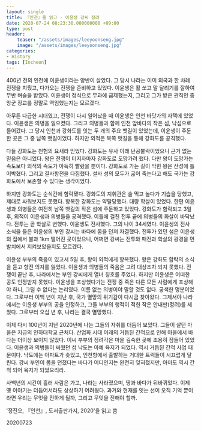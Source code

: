 ```yaml
---
layout: single
title: 『인천』을 읽고 - 이윤생 강씨 정려
date: 2020-07-24 08:23:30.000000000 +09:00
type: post
header:
    teaser: "/assets/images/leeyoonseng.jpg"
    image: "/assets/images/leeyoonseng.jpg"
categories:
- History
tags: [Incheon]
---
```


400년 전의 인천에 이윤생이라는 양반이 살았다. 그 당시 나라는 이미 외국과 한 차례 전쟁을 치뤘고, 다가오는 전쟁을 준비하고 있었다. 이윤생은 활 쏘고 말 달리기를 잘하여 무반 벼슬을 받았다. 이윤생이 정식으로 무과에 급제했는지, 그리고 그가 받은 관직인 중앙군 장교를 정말로 역임했는지는 모르겠다.

아무튼 다급한 시대였고, 전쟁이 다시 일어났을 때 이윤생은 인천 바닷가의 자택에 있었다. 이윤생은 의병을 일으켰다. 그리고 의병들과 함께 인천 앞바다의 작은 섬, 낙섬으로 들어갔다. 그 당시 인천과 강화도를 잇는 두 개의 주요 뱃길이 있었는데, 이윤생이 주둔한 곳은 그 중 남쪽 뱃길이었다. 하지만 외적은 북쪽 뱃길을 통해 강화도를 공격했다.

다들 강화도는 천험의 요새라 믿었다. 강화도는 유사 이래 난공불락이었으니 근거 없는 믿음은 아니었다. 왕은 전쟁이 터지자마자 강화도로 도망가려 했다. 다만 왕이 도망가는 속도보다 외적의 속도가 아득히 빨랐을 뿐이다. 강화도로 가는 길이 막힌 왕은 산성에 틀어박혔다. 그리고 결사항전을 다짐했다. 설사 성의 모두가 굶어 죽는다고 해도 국가는 강화도에서 보존할 수 있다는 생각이었다.

하지만 강화도는 순식간에 함락됐다. 강화도의 지휘관은 술 먹고 놀다가 기습을 당했고, 제대로 싸워보지도 못했다. 항복한 강화도는 약탈당했다. 대량 학살이 있었다. 한편 이윤생과 의병들은 여전히 남쪽 뱃길의 작은 섬에 주둔하고 있었다. 강화도가 함락되고 3일 후, 외적이 이윤생과 의병들을 공격했다. 이틀에 걸친 전투 끝에 의병들의 화살이 바닥났다. 전투는 곧 학살로 변했다. 이윤생도 전사했다. 그의 나이 34세였다. 이윤생의 전사 소식을 들은 이윤생의 부인 강씨는 바다에 몸을 던져 자결했다. 전투가 있던 섬은 이윤생의 집에서 불과 1km 떨어진 곳이었으니, 어쩌면 강씨는 전투와 패전과 학살의 광경을 먼발치에서 지켜보았을지도 모르겠다.

이윤생 부부의 죽음이 있고서 5일 후, 왕이 외적에게 항복했다. 왕은 강화도 함락의 소식을 듣고 항전 의지를 잃었다. 이윤생과 의병들의 죽음은 고려 대상조차 되지 못했다. 전쟁이 끝난 후, 나라에서는 부인 강씨에게 열녀 칭호를 주었다. 하지만 이윤생은 어떠한 공도 인정받지 못했다. 이윤생을 포상했다가는 전쟁 중 죽은 다른 모든 사람에게 포상해야 하니, 그럴 수 없다는 논리였다. 이름 없는 의병이야 말할 것도 없다. 궁색한 명분이었다. 그로부터 이백 년이 지난 후, 국가 멸망의 위기감이 다시금 찾아왔다. 그제서야 나라에서는 이윤생 부부의 공을 인정하고, 그들 부부의 행적이 적힌 작은 안내판(정려)를 세웠다. 그로부터 오십 년 후, 나라는 결국 멸망했다.

이제 다시 100년이 지난 2020년에 나는 그들의 자취를 더듬어 보았다. 그들이 살던 마을은 지금의 인하대학교 근처다. 산업화 시대 이래의 거듭된 간척으로 인해 마을에서 바다는 더이상 보이지 않았다. 이씨 부부의 정려각은 마을 깊숙한 곳에 조용히 잠들어 있었다. 이윤생과 의병들이 싸웠던 섬 낙도는 아예 육지가 되었다. 역시 거듭된 간척 사업 때문이다. 낙도에는 아파트가 솟았고, 인천항에서 출발하는 거대한 트럭들이 시끄럽게 달린다. 강씨 부인이 몸을 던졌다는 바다가 어디인지는 완전히 잊혀졌지만, 아마도 역시 간척 되어 육지가 되었으리라. 

사백년의 시간이 흘러 사람은 가고, 나라는 사라졌으며, 땅과 바다가 뒤바뀌었다. 이제 옛 이야기는 더듬어서라도 상상하기 어려웠다. 과거와 현재를 잇는 선이 오직 기억 뿐이라면 우리는 무엇을 전하게 될까, 그리고 무엇을 전해야 할까.

'정진오, 『인천』, 도서출판가지, 2020'을 읽고 씀

20200723
